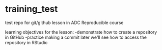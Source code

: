 # training_test
test repo for git/github lesson in ADC Reproducible course


learning objectives for the lesson:
-demonstrate how to create a repository in GitHub
-practice making a commit
later we'll see how to access the repository in RStudio
